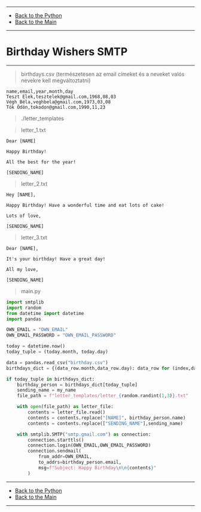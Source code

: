 
---

- [Back to the Python](../python.md)
- [Back to the Main](../../../README.md)

---

# Birthday Wishers SMTP

---

> birthdays.csv (természetesen az email címeket és a neveket valós nevekre kell megváltoztatni)

```csv
name,email,year,month,day
Teszt Elek,tesztelek@gmail.com,1968,08,03
Végh Béla,veghbela@gmail.com,1973,03,08
Tök Ödön,tokodon@gmail.com,1990,11,23
```

> ./letter_templates

> letter_1.txt

```TXT
Dear [NAME]

Happy Birthday!

All the best for the year!

[SENDING_NAME]
```

> letter_2.txt

```TXT
Hey [NAME],

Happy Birthday! Have a wonderful time and eat lots of cake!

Lots of love,

[SENDING_NAME]
```

> letter_3.txt

```TXT
Dear [NAME],

It's your birthday! Have a great day!

All my love,

[SENDING_NAME]
```

> main.py

```python
import smtplib
import random
from datetime import datetime
import pandas

OWN_EMAIL = "OWN_EMAIL"
OWN_EMAIL_PASSWORD = "OWN_EMAIL_PASSWORD"

today = datetime.now()
today_tuple = (today.month, today.day)

data = pandas.read_csv("birthday.csv")
birthdays_dict = {(data_row.month,data_row.day): data_row for (index,data_row) in data.iterrows()}

if today_tuple in birthdays_dict:
    birthday_person = birthdays_dict[today_tuple]
    sending_name = my_name
    file_path = f"letter_templates/letter_{random.randint(1,3)}.txt"

    with open(file_path) as letter_file:
        contents = letter_file.read()
        contents = contents.replace("[NAME]", birthday_person.name)
        contents = contents.replace(["SENDING_NAME"],sending_name)

    with smtplib.SMTP("smtp.gmail.com") as connection:
        connection.starttls()
        connection.login(OWN_EMAIL,OWN_EMAIL_PASSWORD)
        connection.sendmail(
            from_addr=OWN_EMAIL,
            to_addrs=birthday_person.email,
            msg=f"Subject: Happy Birthday\n\n{contents}"
        )
```

---

- [Back to the Python](../python.md)
- [Back to the Main](../../../README.md)

---
